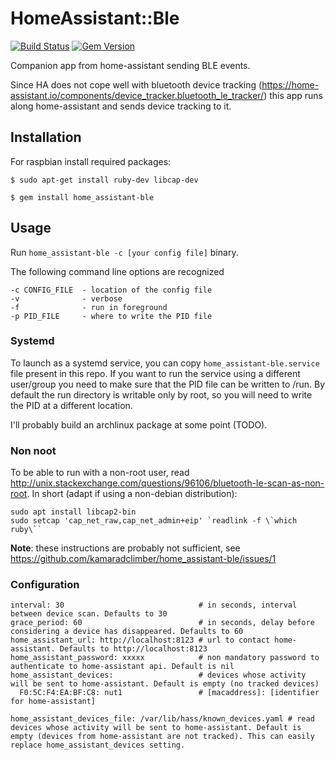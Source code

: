 # HomeAssistant::Ble

[![Build Status](https://travis-ci.org/kamaradclimber/home_assistant-ble.svg?branch=master)](https://travis-ci.org/kamaradclimber/home_assistant-ble)
[![Gem Version](https://badge.fury.io/rb/home_assistant-ble.svg)](https://badge.fury.io/rb/home_assistant-ble)

Companion app from home-assistant sending BLE events.

Since HA does not cope well with bluetooth device tracking (https://home-assistant.io/components/device_tracker.bluetooth_le_tracker/) this app runs along home-assistant and sends device tracking to it.

## Installation

For raspbian install required packages:

    $ sudo apt-get install ruby-dev libcap-dev

    $ gem install home_assistant-ble

## Usage

Run `home_assistant-ble -c [your config file]` binary.

The following command line options are recognized

    -c CONFIG_FILE  - location of the config file
    -v              - verbose
    -f              - run in foreground
    -p PID_FILE     - where to write the PID file

### Systemd

To launch as a systemd service, you can copy `home_assistant-ble.service` file present in this repo. 
If you want to run the service using a different user/group you need to make sure that the PID file can be written to /run. By default the run directory is writable only by root, so you will need to write the PID at a different location.

I'll probably build an archlinux package at some point (TODO).


### Non noot
To be able to run with a non-root user, read http://unix.stackexchange.com/questions/96106/bluetooth-le-scan-as-non-root. In short (adapt if using a non-debian distribution):

```
sudo apt install libcap2-bin
sudo setcap 'cap_net_raw,cap_net_admin+eip' `readlink -f \`which ruby\``
```
**Note**: these instructions are probably not sufficient, see https://github.com/kamaradclimber/home_assistant-ble/issues/1

### Configuration

```
interval: 30                              # in seconds, interval between device scan. Defaults to 30
grace_period: 60                          # in seconds, delay before considering a device has disappeared. Defaults to 60
home_assistant_url: http://localhost:8123 # url to contact home-assistant. Defaults to http://localhost:8123
home_assistant_password: xxxxx            # non mandatory password to authenticate to home-assistant api. Default is nil
home_assistant_devices:                   # devices whose activity will be sent to home-assistant. Default is empty (no tracked devices)
  F0:5C:F4:EA:BF:C8: nut1                 # [macaddress]: [identifier for home-assistant]

home_assistant_devices_file: /var/lib/hass/known_devices.yaml # read devices whose activity will be sent to home-assistant. Default is empty (devices from home-assistant are not tracked). This can easily replace home_assistant_devices setting.
```
